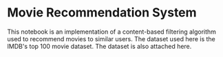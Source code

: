# Movie Recommendation System
This notebook is an implementation of a content-based filtering algorithm used to recommend movies to similar users. The dataset used here is the IMDB's top 100 movie dataset. The dataset is also attached here.
